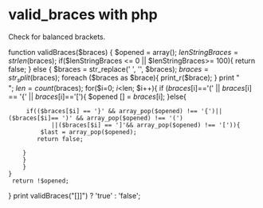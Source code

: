 # valid_braces with php
Check for balanced brackets.

   function validBraces($braces) {
       $opened = array();
    $lenStringBraces = strlen($braces);
    if($lenStringBraces <= 0 || $lenStringBraces>= 100){
    return false;
    }  else {
    $braces = str_replace(' ', '', $braces);
    $braces = str_split($braces);
    foreach ($braces as $brace){
        print_r($brace);
    }
                   print "<br>";
    $len = count($braces);
    for($i=0; $i<$len; $i++){
        if ($braces[$i]=='(' || $braces[$i] == '{' || $braces[$i]=='['){
                      $opened [] = $braces[$i];
        }else{
            
         if(($braces[$i] == '}' && array_pop($opened) !== '{')|| ($braces[$i]== ')' && array_pop($opened) !== '(')
                ||($braces[$i] == ']'&& array_pop($opened) !== '[')){
             $last = array_pop($opened);
            return false;

        }
        }
        }
    }
     return !$opened;
   }
    print validBraces("[[]([]{})]]") ? 'true' : 'false';
